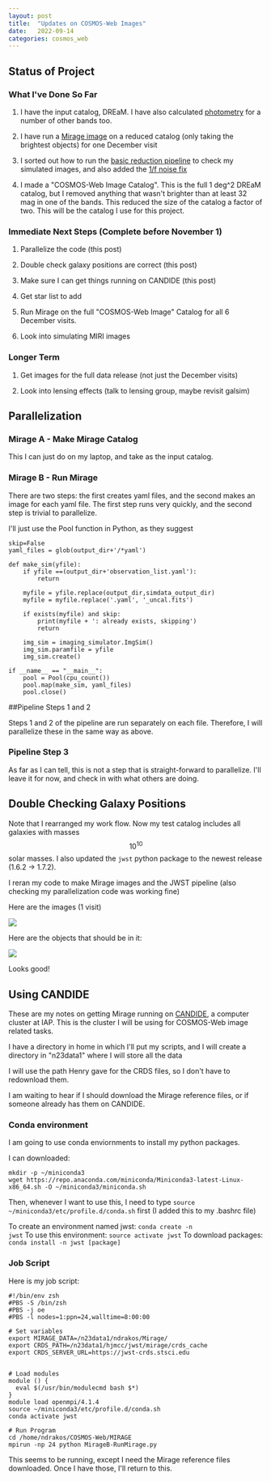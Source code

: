 ```yaml
---
layout: post
title:  "Updates on COSMOS-Web Images"
date:   2022-09-14
categories: cosmos_web
---
```



## Status of Project

### What I've Done So Far

1.  I have the input catalog, DREaM. I have also calculated <a href="https://ndrakos.github.io/blog/cosmos_web/Add_Filters_to_DREaM/">photometry</a> for a number of other bands too.

2.  I have run a <a href="https://ndrakos.github.io/blog/cosmos_web/Add_Catalog_to_Mirage/">Mirage image</a> on a reduced catalog (only taking the brightest objects) for one December visit

3. I sorted out how to run the <a href="https://ndrakos.github.io/blog/cosmos_web/JWST_Pipeline_Stage_3/">basic reduction pipeline</a> to check my simulated images, and also added the <a href="https://ndrakos.github.io/blog/cosmos_web/JWST_Pipeline_1_over_f_noise/">1/f noise fix</a>

4. I made a "COSMOS-Web Image Catalog". This is the full 1 deg^2 DREaM catalog, but I removed anything that wasn't brighter than at least 32 mag in one of the bands. This reduced the size of the catalog a factor of two. This will be the catalog I use for this project.


### Immediate Next Steps (Complete before November 1)

1. Parallelize the code (this post)

2. Double check galaxy positions are correct (this post)

3. Make sure I can get things running on CANDIDE (this post)

4. Get star list to add

5. Run Mirage on the full "COSMOS-Web Image" Catalog for all 6 December visits.

6. Look into simulating MIRI images



### Longer Term

1. Get images for the full data release (not just the December visits)

2. Look into lensing effects (talk to lensing group, maybe revisit galsim)



## Parallelization

### Mirage A - Make Mirage Catalog

This I can just do on my laptop, and take as the input catalog.

### Mirage B - Run Mirage

There are two steps: the first creates yaml files, and the second makes an image for each yaml file. The first step runs very quickly, and the second step is trivial to parallelize.

I'll just use the Pool function in Python, as they suggest

```
skip=False
yaml_files = glob(output_dir+'/*yaml')

def make_sim(yfile):
    if yfile ==(output_dir+'observation_list.yaml'):
        return

    myfile = yfile.replace(output_dir,simdata_output_dir)
    myfile = myfile.replace('.yaml', '_uncal.fits')

    if exists(myfile) and skip:
        print(myfile + ': already exists, skipping')
        return

    img_sim = imaging_simulator.ImgSim()
    img_sim.paramfile = yfile
    img_sim.create()

if __name__ == "__main__":
    pool = Pool(cpu_count())
    pool.map(make_sim, yaml_files)
    pool.close()
```

##Pipeline Steps 1 and 2

Steps 1 and 2 of the pipeline are run separately on each file. Therefore, I will parallelize these in the same way as above.

### Pipeline Step 3

As far as I can tell, this is not a step that is straight-forward to parallelize. I'll leave it for now, and check in with what others are doing.


## Double Checking Galaxy Positions


Note that I rearranged my work flow. Now my test catalog includes all galaxies with masses $$10^{10}$$ solar masses. I also updated the <code>jwst</code> python package to the newest release (1.6.2 -> 1.7.2).

I reran my code to make Mirage images and the JWST pipeline (also checking my parallelization code was working fine)

Here are the images (1 visit)

<img src="{{ site.baseurl }}/assets/plots/20220914_Mosaic_nosources.png">

Here are the objects that should be in it:

<img src="{{ site.baseurl }}/assets/plots/20220914_Mosaic.png">

Looks good!


## Using CANDIDE

These are my notes on getting Mirage running on <a href="https://candideusers.calet.org/">CANDIDE</a>, a computer cluster at IAP. This is the cluster I will be using for COSMOS-Web image related tasks.

I have a directory in home in which I'll put my scripts, and I will create a directory in "n23data1" where I will store all the data

I will use the path Henry gave for the CRDS files, so I don't have to redownload them.

I am waiting to hear if I should download the Mirage reference files, or if someone already has them on CANDIDE.

### Conda environment

I am going to use conda enviornments to install my python packages.

I can downloaded:
```
mkdir -p ~/miniconda3
wget https://repo.anaconda.com/miniconda/Miniconda3-latest-Linux-x86_64.sh -O ~/miniconda3/miniconda.sh
```

Then, whenever I want to use this, I need to type <code>source ~/miniconda3/etc/profile.d/conda.sh</code> first (I added this to my .bashrc file)

To create an environment named jwst: <code>conda create -n jwst</code>
To use this environment: <code>source activate jwst</code>
To download packages: <code>conda install -n jwst [package]</code>



### Job Script

Here is my job script:
```
#!/bin/env zsh
#PBS -S /bin/zsh
#PBS -j oe
#PBS -l nodes=1:ppn=24,walltime=8:00:00

# Set variables
export MIRAGE_DATA=/n23data1/ndrakos/Mirage/
export CRDS_PATH=/n23data1/hjmcc/jwst/mirage/crds_cache
export CRDS_SERVER_URL=https://jwst-crds.stsci.edu


# Load modules
module () {
  eval $(/usr/bin/modulecmd bash $*)
}
module load openmpi/4.1.4
source ~/miniconda3/etc/profile.d/conda.sh
conda activate jwst

# Run Program
cd /home/ndrakos/COSMOS-Web/MIRAGE
mpirun -np 24 python MirageB-RunMirage.py
```

This seems to be running, except I need the Mirage reference files downloaded. Once I have those, I'll return to this.

